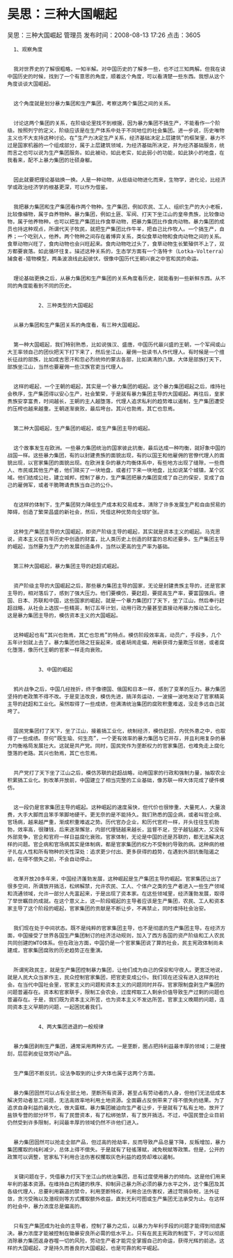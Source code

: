 # 吴思：三种大国崛起


吴思：三种大国崛起
管理员 发布时间：2008-08-13 17:26  点击：3605


      1、观察角度


      我对世界史的了解很粗略，一知半解。对中国历史的了解多一些，也不过三知两解。但我在读中国历史的时候，找到了一个有意思的角度，顺着这个角度，可以看清楚一些东西。我想从这个角度谈谈大国崛起。


      这个角度就是划分暴力集团和生产集团，考察这两个集团之间的关系。


      讨论这两个集团的关系，在阶级论里找不到根据，因为暴力集团不搞生产，不能看作一个阶级。按照列宁的定义，阶级应该是在生产体系中处于不同地位的社会集团。进一步说，历史唯物主义也不大支持这种讨论。在“生产力决定生产关系，经济基础决定上层建筑”的框架里，暴力不过是国家机器的一个组成部分，属于上层建筑领域，为经济基础所决定，并为经济基础服务，统而言之也可以说为生产集团服务。如此被动，如此老实，如此弱小的功能，如此狭小的地盘，在我看来，配不上暴力集团的壮硕身躯。


      因此就要把理论基础换一换。人是一种动物，从低级动物进化而来，生物学，进化论，比经济学或政治经济学的根基更深，可以作为借鉴。


      我把暴力集团和生产集团看作两个物种。生产集团，例如农民、工人、组织生产的大小老板，比较像植物，属于自养物种。暴力集团，例如土匪、军阀、打天下坐江山的皇帝贵族，比较像动物，属于他养物种。也可以把生产集团比作食草动物，把暴力集团比作食肉动物。暴力集团的成员也持这种观点，所谓代天子牧民，就把生产集团比作牛羊，把自己比作牧人。一个搞生产，自养；一个吃别人，他养。两个物种之间存在着博弈关系，类似食草动物和食肉动物之间的关系。食草动物兴旺了，食肉动物也会兴旺起来。食肉动物吃过头了，食草动物生长繁殖供不上了，双方都要衰落。如此循环往复。描述这种关系的，生态学方面有一个洛特卡（Lotka-Volterra）捕食者-猎物模型，两条波浪线此起彼伏，很像中国历代王朝兴衰之中官和民的命运。


      理论基础更换之后，从暴力集团和生产集团的关系角度看历史，就能看到一些新鲜东西。从不同的角度能看到不同的历史。


              2、三种类型的大国崛起


      从暴力集团和生产集团关系的角度看，有三种大国崛起。


      第一种大国崛起，我们特别熟悉，比如说强汉、盛唐，中国历代最兴盛的王朝，一个军阀或山大王率领自己的团伙把天下打下来了，然后坐江山，雇佣一批读书人作代理人。有时候是一个擅长征战的部族，比如成吉思汗和忽必烈统帅的蒙古各部，比如满清的八旗，大体是部族打天下，部族坐江山，当然也要雇佣一些汉族官吏当代理人。


      这样的崛起，一个王朝的崛起，其实是一个暴力集团的崛起。这个暴力集团崛起之后，维持社会秩序，生产集团得以安心生产，社会繁荣，于是就有暴力集团主导的大国崛起。再往后，皇家贵族安享富贵，时间越长，王朝的主人越堕落，代理人追求私利的趋势难以遏制，生产集团遭受的压榨也越来越重。王朝逐渐衰败，最后垮台。其兴也勃焉，其亡也忽焉。


      第二种大国崛起，生产集团的崛起，或生产集团主导的崛起。


      这个故事发生在欧洲。一些暴力集团统治的国家彼此抗衡，最后达成一种均衡，就好象中国的战国一样。这些暴力集团，有的以封建贵族的面貌出现，有的以国王和他雇佣的官僚代理人的面貌出现，以官家集团的面貌出现。在欧洲复杂的暴力均衡体系中，有些地方出现了缝隙，一些商人、市民或其他生产者，他们赎买了一块地盘，或者打下来一块地盘，比如说某个城镇，某个区域。他们结成公社，建立城邦，控制了暴力，生产集团把暴力集团变成了自己的保安，变成了自己的雇佣军，或者干脆聘请贵族当自己的公仆。


      在这样的体制下，生产集团努力降低生产成本和交易成本，清除了许多发展生产和自由贸易的障碍，创造了繁荣昌盛的新社会，然后，凭借这种优势向全球扩张。


      这种生产集团主导的大国崛起，即资产阶级主导的崛起，其实就是资本主义的崛起。马克思说，资本主义在百年历史中创造的财富，比人类历史上创造的财富的总和还要多。生产集团主导的崛起，当然要为生产力的发展创造条件，当然以更高的生产率为基础。


      第三种大国崛起，暴力集团主导的赶超式崛起。


      资产阶级主导的大国崛起之后，那些暴力集团主导的国家，无论是封建贵族主导的，还是官家主导的，相对落后了，感到了强大压力。他们要模仿，要赶超，要提高生产率，要富国强兵。德国、日本、苏联和中国，这些国家的崛起，就是一个暴力集团打了天下，坐了江山，然后奉行赶超战略，从社会上选拔一些精英，制订五年计划，动用行政力量甚至直接动用暴力推动工业化。这是暴力集团主导的，模仿资本主义的大国崛起。


      这种崛起也有“其兴也勃焉，其亡也忽焉”的特点。模仿阶段效率高，动员广，手段多，几个五年计划就上去了。暴力集团也随之狂妄起来，或者胡闹走偏，用新获得力量欺压邻居，或者腐化堕落，像历代王朝的官家一样走向衰败。


              3、中国的崛起


      鸦片战争之后，中国几经挫折，终于像德国、俄国和日本一样，感到了变革的压力。暴力集团坚持的老政策不得不改。于是变法改良，模仿先进，搞洋务运动，一波接一波地发动了官家精英主导的赶超和工业化。虽然取得了一些成绩，但满清统治集团的腐败积重难返，没走多远自己就垮了。


      国民党集团打了天下，坐了江山，接着搞工业化，统制经济，模仿赶超，内忧外患之中，也取得了一些成绩。奈何“既生瑜、何生亮”，一个更有效率的暴力集团与它并存，并且利用复杂的暴力均衡格局发展壮大。这就是共产党。同时，国民党作为垄断权力的官家集团，也难免走上腐化堕落的老路。其兴也勃焉，其亡也忽焉。


      共产党打了天下坐了江山之后，模仿苏联的赶超战略，动用国家的行政和强制力量，抽取农业积累搞工业化。到改革开放前，中国建立了相当完整的工业基础，像苏联一样大体完成了硬件模仿。


      这一段仍是官家集团主导的崛起。这种崛起的速度虽快，但代价也很惨重，大量死人，大量浪费，大手大脚而且笨手笨脚地硬干。更无奈的是不能持久。我们熟悉的国企病，或者叫官企病、官场病，越来越严重，渐成积重难返之势。历代官办企业，和历代官府一样，开头往往生机勃勃，效率高，很赚钱，后来逐渐懈怠，内部代理链越来越长，监督不足，空子越钻越大，又没有外部竞争，官企和官府一样日益腐化衰败。官家体制，无论是中国的还是苏联的，都无法解决这样的问题。官企病和官场病其实是体制病，都是官家集团的权力不受制约导致的病。这种病的根子扎在人性和所有物种的天性深处：追求更少付出、更多获得的趋势，在遇到外部抗衡阻遏之前，在得不偿失之前，不会自动停止。


      改革开放20多年来，中国经济蓬勃发展，这种崛起是生产集团主导的崛起。官家集团让出了很多空间，所谓放开搞活，松绑解禁，允许农民、工人、个体户之类的生产者进入一些生产领域和流通领域，允许一部分人先富起来，于是出现了资本家。在这些领域里，经济蓬勃发展，取得了举世瞩目的成就。在这个意义上，这一阶段崛起的主导者应该是生产集团，农民、工人和资本家主导了这个阶段的崛起，官家集团的贡献是不断让步，不再禁止，同时维持社会治安。


      我们现在处于中间状态。既不是纯粹的官家集团主导，也不是彻底的生产集团主导。在经济方面，中国接受了世界各国生产集团制订的经济活动规则，加入了西方各国的资产阶级和工人农民共同创建的WTO体系。但在政治方面，中国仍是一个官家集团说了算的社会，民主宪政体制尚未建成，官家集团腐败的历史趋势正在重演。


      所谓宪政民主，就是生产集团控制暴力集团，让他们成为自己的保安和守夜人。更宽泛地说，就是人民大众当家作主，民众控制官家集团，把官吏变成公仆。我们现在还没有进入这样的社会。在当代中国社会里，官家主义的问题和资本主义的问题同时并存。官家限制盘剥生产集团的问题普遍存在。资本和官家联手，限制工会农会，过度榨取工人剩余价值导致生产过剩的问题也普遍存在。于是，我们既为资本主义所苦，也为资本主义不发达所苦。官家主义晚期的问题，连同资本主义早期的问题，一起困扰着我们。


              4、两大集团进退的一般规律


      暴力集团剥削生产集团，通常采用两种方式。一是垄断，圈占把持利益最丰厚的领域；二是搜刮，层层剥皮征敛劳动产品。


      生产集团不断反抗，设法争取到的让步大体也属于这两个方面。


      暴力集团固然可以占有全部土地，垄断所有资源，甚至占有劳动者的人身，但他们无法低成本解决劳动者怠工问题，无法高效率地利用土地资源。全面霸占反倒带来了得不偿失的结果。为了追求自身利益的最大化，做大蛋糕，暴力集团被迫向生产者让步，于是就有了私有土地，放开了盐铁专营的部分环节，有了民营资本，有了松绑弛禁，有了放开搞活。不过，中国民营企业目前仍然受到许多限制，利润最丰厚的领域仍然不许他们进入。


      暴力集团固然可以抢走全部产品，但过高的抢劫率，反而导致产品总量下降，反叛增加，暴力集团攫取的纯利减少，总体上得不偿失。于是就有了轻徭薄赋，减免税赋等政策。但是，公开的政策可以调整，官家私下利用合法伤害权攫取灰色利益的趋势却难以遏制。


      关键问题在于，凭借暴力打天下坐江山的统治集团，总有过度使用暴力的倾向。这是他们用来牟利的基本资源。在维持自己构建的秩序、抑制异己暴力所必须的暴力水平之外，这个集团及其各级代理人，总要利用霸道的禁令，利用垄断特权，利用合法伤害权，通过苛捐杂税，法外征敛，贪污受贿以及潜规则等方式攫取额外收益，直到无利可图或生产集团无法承受为止。在这样的社会中，暴力浓度总是偏高的。


      只有生产集团成为社会的主导者，控制了暴力之后，以暴力为牟利手段的问题才能得到彻底解决。暴力浓度才能被控制在锄暴安良所必需的低水平上。只有在民主宪政的制度下，才可以彻底消除暴力集团返身吞噬一切的风险，劳动生产者才能完全掌握自己的命运，获得光辉的前途。这样的大国崛起，才是持久而善良的大国崛起，也是可靠的和平崛起。